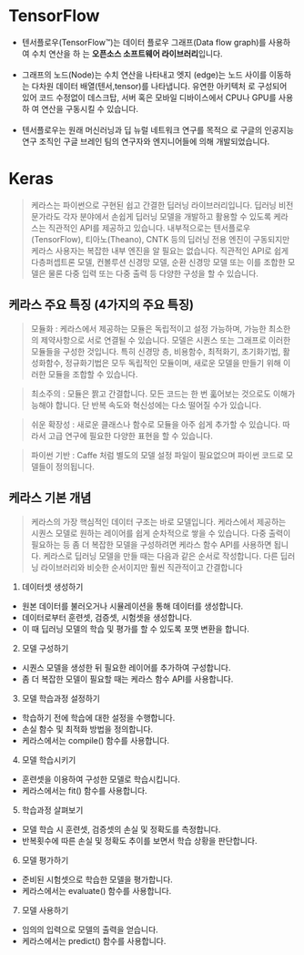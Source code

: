 # TensorFlow

- 텐서플로우(TensorFlow™)는 데이터 플로우 그래프(Data flow graph)를 사용하여 수치 연산을 하
는 **오픈소스 소프트웨어 라이브러리**입니다. <br><br>
- 그래프의 노드(Node)는 수치 연산을 나타내고 엣지
(edge)는 노드 사이를 이동하는 다차원 데이터 배열(텐서,tensor)를 나타냅니다. 유연한 아키텍처
로 구성되어 있어 코드 수정없이 데스크탑, 서버 혹은 모바일 디바이스에서 CPU나 GPU를 사용하
여 연산을 구동시킬 수 있습니다. <br><br>
- 텐서플로우는 원래 머신러닝과 딥 뉴럴 네트워크 연구를 목적으
로 구글의 인공지능 연구 조직인 구글 브레인 팀의 연구자와 엔지니어들에 의해 개발되었습니다.

# Keras

> 케라스는 파이썬으로 구현된 쉽고 간결한 딥러닝 라이브러리입니다. 딥러닝 비전문가라도 각자 분야에서 손쉽게 딥러닝 모델을 개발하고 활용할 수 있도록 케라스는 직관적인 API를 제공하고 있습니다. 내부적으로는 텐서플로우(TensorFlow), 티아노(Theano), CNTK 등의 딥러닝 전용 엔진이 구동되지만 케라스 사용자는 복잡한 내부 엔진을 알 필요는 없습니다. 직관적인 API로 쉽게 다층퍼셉트론 모델, 컨볼루션 신경망 모델, 순환 신경망 모델 또는 이를 조합한 모델은 물론 다중 입력 또는 다중 출력 등 다양한 구성을 할 수 있습니다.

## 케라스 주요 특징 (4가지의 주요 특징)

> 모듈화 
: 케라스에서 제공하는 모듈은 독립적이고 설정 가능하며, 가능한 최소한의 제약사항으로 서로 연결될 수 있습니다. 모델은 시퀀스 또는 그래프로 이러한 모듈들을 구성한 것입니다.
특히 신경망 층, 비용함수, 최적화기, 초기화기법, 활성화함수, 정규화기법은 모두 독립적인 모듈이며, 새로운 모델을 만들기 위해 이러한 모듈을 조합할 수 있습니다.

> 최소주의
: 모듈은 짥고 간결합니다.
모든 코드는 한 번 훏어보는 것으로도 이해가능해야 합니다.
단 반복 속도와 혁신성에는 다소 떨어질 수가 있습니다.

> 쉬운 확장성
: 새로운 클래스나 함수로 모듈을 아주 쉽게 추가할 수 있습니다.
따라서 고급 연구에 필요한 다양한 표현을 할 수 있습니다.

> 파이썬 기반
: Caffe 처럼 별도의 모델 설정 파일이 필요없으며 파이썬 코드로 모델들이 정의됩니다.

## 케라스 기본 개념
> 케라스의 가장 핵심적인 데이터 구조는 바로 모델입니다. 케라스에서 제공하는 시퀀스 모델로 원하는 레이어를 쉽게 순차적으로 쌓을 수 있습니다. 다중 출력이 필요하는 등 좀 더 복잡한 모델을 구성하려면 케라스 함수 API를 사용하면 됩니다. 케라스로 딥러닝 모델을 만들 때는 다음과 같은 순서로 작성합니다. 다른 딥러닝 라이브러리와 비슷한 순서이지만 훨씬 직관적이고 간결합니다

1. 데이터셋 생성하기
- 원본 데이터를 불러오거나 시뮬레이션을 통해 데이터를 생성합니다.
- 데이터로부터 훈련셋, 검증셋, 시험셋을 생성합니다.
- 이 때 딥러닝 모델의 학습 및 평가를 할 수 있도록 포맷 변환을 합니다.

2. 모델 구성하기
- 시퀀스 모델을 생성한 뒤 필요한 레이어를 추가하여 구성합니다.
- 좀 더 복잡한 모델이 필요할 때는 케라스 함수 API를 사용합니다.

3. 모델 학습과정 설정하기
- 학습하기 전에 학습에 대한 설정을 수행합니다.
- 손실 함수 및 최적화 방법을 정의합니다.
- 케라스에서는 compile() 함수를 사용합니다.

4. 모델 학습시키기
- 훈련셋을 이용하여 구성한 모델로 학습시킵니다.
- 케라스에서는 fit() 함수를 사용합니다.

5. 학습과정 살펴보기
- 모델 학습 시 훈련셋, 검증셋의 손실 및 정확도를 측정합니다.
- 반복횟수에 따른 손실 및 정확도 추이를 보면서 학습 상황을 판단합니다.

6. 모델 평가하기
- 준비된 시험셋으로 학습한 모델을 평가합니다.
- 케라스에서는 evaluate() 함수를 사용합니다.

7. 모델 사용하기
- 임의의 입력으로 모델의 출력을 얻습니다.
- 케라스에서는 predict() 함수를 사용합니다.
